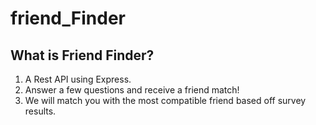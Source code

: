 # friend_Finder

## What is Friend Finder?
1. A Rest API using Express.
1. Answer a few questions and receive a friend match!
  1. We will match you with the most compatible friend based off survey results. 
